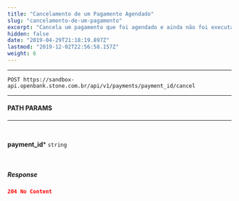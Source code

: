 ```yaml
---
title: "Cancelamento de um Pagamento Agendado"
slug: "cancelamento-de-um-pagamento"
excerpt: "Cancela um pagamento que foi agendado e ainda não foi executado."
hidden: false
date: "2019-04-29T21:18:19.897Z"
lastmod: "2019-12-02T22:56:58.157Z"
weight: 6
---
```


---

``` 
POST https://sandbox-api.openbank.stone.com.br/api/v1/payments/payment_id/cancel
```
---

#### **PATH PARAMS**

---
<br>

**payment_id***  `string` 

<br>



##### **Response**

```json
204 No Content 
```
